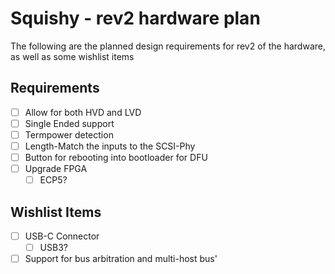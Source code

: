 # Squishy - rev2 hardware plan

The following are the planned design requirements for rev2 of the hardware, as well as some wishlist items

## Requirements 

- [ ] Allow for both HVD and LVD
- [ ] Single Ended support
- [ ] Termpower detection
- [ ] Length-Match the inputs to the SCSI-Phy
- [ ] Button for rebooting into bootloader for DFU
- [ ] Upgrade FPGA
  - [ ] ECP5?

## Wishlist Items

- [ ] USB-C Connector
  - [ ] USB3?
- [ ] Support for bus arbitration and multi-host bus'
